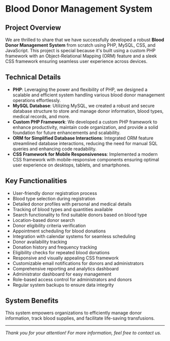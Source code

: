 # Blood Donor Management System

## Project Overview

We are thrilled to share that we have successfully developed a robust **Blood Donor Management System** from scratch using PHP, MySQL, CSS, and JavaScript. This project is special because it's built using a custom PHP framework with an Object-Relational Mapping (ORM) feature and a sleek CSS framework ensuring seamless user experience across devices.

## Technical Details

- **PHP**: Leveraging the power and flexibility of PHP, we designed a scalable and efficient system handling various blood donor management operations effortlessly.
- **MySQL Database**: Utilizing MySQL, we created a robust and secure database structure to store and manage donor information, blood types, medical records, and more.
- **Custom PHP Framework**: We developed a custom PHP framework to enhance productivity, maintain code organization, and provide a solid foundation for future enhancements and scalability.
- **ORM for Simplified Database Interactions**: Integrated ORM feature streamlined database interactions, reducing the need for manual SQL queries and enhancing code readability.
- **CSS Framework for Mobile Responsiveness**: Implemented a modern CSS framework with mobile-responsive components ensuring optimal user experience on desktops, tablets, and smartphones.

## Key Functionalities

- User-friendly donor registration process
- Blood type selection during registration
- Detailed donor profiles with personal and medical details
- Tracking of blood types and quantities available
- Search functionality to find suitable donors based on blood type
- Location-based donor search
- Donor eligibility criteria verification
- Appointment scheduling for blood donations
- Integration with calendar systems for seamless scheduling
- Donor availability tracking
- Donation history and frequency tracking
- Eligibility checks for repeated blood donations
- Responsive and visually appealing CSS framework
- Customizable email notifications for donors and administrators
- Comprehensive reporting and analytics dashboard
- Administrator dashboard for easy management
- Role-based access control for administrators and donors
- Regular system backups to ensure data integrity

## System Benefits

This system empowers organizations to efficiently manage donor information, track blood supplies, and facilitate life-saving transfusions.

---
*Thank you for your attention! For more information, feel free to contact us.*

